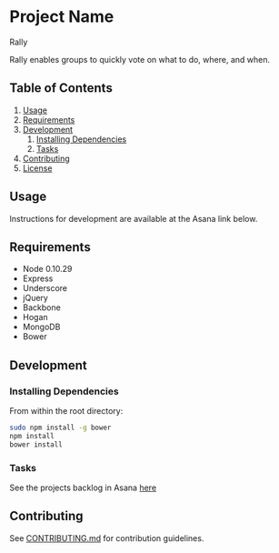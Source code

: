 # Project Name
Rally

Rally enables groups to quickly vote on what to do, where, and when.

## Table of Contents

1. [Usage](#Usage)
1. [Requirements](#requirements)
1. [Development](#development)
    1. [Installing Dependencies](#installing-dependencies)
    1. [Tasks](#tasks)
1. [Contributing](#contributing)
1. [License](#license)

## Usage

Instructions for development are available at the Asana link below.

## Requirements

- Node 0.10.29
- Express
- Underscore
- jQuery
- Backbone
- Hogan
- MongoDB
- Bower

## Development

### Installing Dependencies

From within the root directory:

```sh
sudo npm install -g bower
npm install
bower install
```

### Tasks

See the projects backlog in Asana [here](https://app.asana.com/0/14550098616133/14896487964676)

## Contributing

See [CONTRIBUTING.md](CONTRIBUTING.md) for contribution guidelines.
